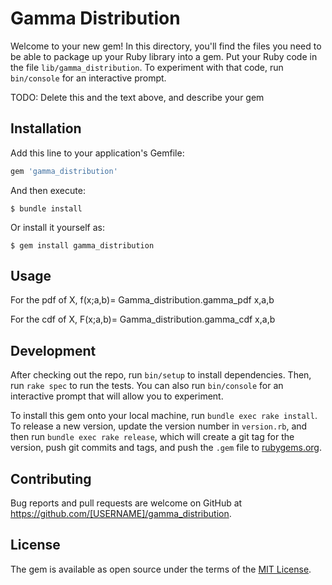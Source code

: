 # Gamma Distribution

Welcome to your new gem! In this directory, you'll find the files you need to be able to package up your Ruby library into a gem. Put your Ruby code in the file `lib/gamma_distribution`. To experiment with that code, run `bin/console` for an interactive prompt.

TODO: Delete this and the text above, and describe your gem

## Installation

Add this line to your application's Gemfile:

```ruby
gem 'gamma_distribution'
```

And then execute:

    $ bundle install

Or install it yourself as:

    $ gem install gamma_distribution

## Usage

For the pdf of X,
f(x;a,b)= Gamma_distribution.gamma_pdf x,a,b

For the cdf of X,
F(x;a,b)= Gamma_distribution.gamma_cdf x,a,b



## Development

After checking out the repo, run `bin/setup` to install dependencies. Then, run `rake spec` to run the tests. You can also run `bin/console` for an interactive prompt that will allow you to experiment.

To install this gem onto your local machine, run `bundle exec rake install`. To release a new version, update the version number in `version.rb`, and then run `bundle exec rake release`, which will create a git tag for the version, push git commits and tags, and push the `.gem` file to [rubygems.org](https://rubygems.org).

## Contributing

Bug reports and pull requests are welcome on GitHub at https://github.com/[USERNAME]/gamma_distribution.


## License

The gem is available as open source under the terms of the [MIT License](https://opensource.org/licenses/MIT).
